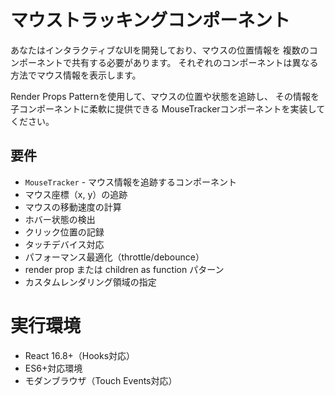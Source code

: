 # マウストラッキングコンポーネント

あなたはインタラクティブなUIを開発しており、マウスの位置情報を
複数のコンポーネントで共有する必要があります。
それぞれのコンポーネントは異なる方法でマウス情報を表示します。

Render Props Patternを使用して、マウスの位置や状態を追跡し、
その情報を子コンポーネントに柔軟に提供できる
MouseTrackerコンポーネントを実装してください。

## 要件
- `MouseTracker` - マウス情報を追跡するコンポーネント
- マウス座標（x, y）の追跡
- マウスの移動速度の計算
- ホバー状態の検出
- クリック位置の記録
- タッチデバイス対応
- パフォーマンス最適化（throttle/debounce）
- render prop または children as function パターン
- カスタムレンダリング領域の指定

# 実行環境
- React 16.8+（Hooks対応）
- ES6+対応環境
- モダンブラウザ（Touch Events対応）